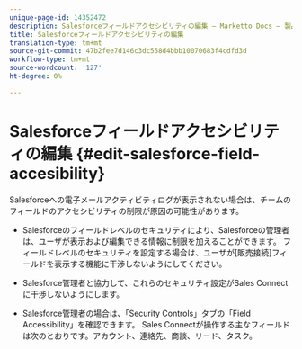```yaml
---
unique-page-id: 14352472
description: Salesforceフィールドアクセシビリティの編集 — Marketto Docs — 製品ドキュメント
title: Salesforceフィールドアクセシビリティの編集
translation-type: tm+mt
source-git-commit: 47b2fee7d146c3dc558d4bbb10070683f4cdfd3d
workflow-type: tm+mt
source-wordcount: '127'
ht-degree: 0%

---
```



# Salesforceフィールドアクセシビリティの編集 {#edit-salesforce-field-accesibility}

Salesforceへの電子メールアクティビティログが表示されない場合は、チームのフィールドのアクセシビリティの制限が原因の可能性があります。

* Salesforceのフィールドレベルのセキュリティにより、Salesforceの管理者は、ユーザが表示および編集できる情報に制限を加えることができます。 フィールドレベルのセキュリティを設定する場合は、ユーザが[販売接続]フィールドを表示する機能に干渉しないようにしてください。

* Salesforce管理者と協力して、これらのセキュリティ設定がSales Connectに干渉しないようにします。

* Salesforce管理者の場合は、「Security Controls」タブの「Field Accessibility」を確認できます。 Sales Connectが操作する主なフィールドは次のとおりです。アカウント、連絡先、商談、リード、タスク。

